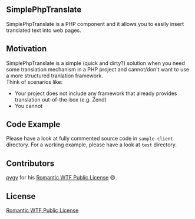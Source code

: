 ## SimplePhpTranslate

<!---
At the top of the file there should be a short introduction and/ or overview that explains **what** the project is. This description should match descriptions added for package managers (Gemspec, package.json, etc.)
--->

SimplePhpTranslate is a PHP component and it allows you to easily insert translated text into web pages.

## Motivation

<!---
A short description of the motivation behind the creation and maintenance of the project. This should explain **why** the project exists.
--->

SimplePhpTranslate is a simple (quick and dirty?) solution when you need some translation mechanism in a PHP project and cannot/don't want to 
use a more structured tranlation framework.  
Think of scenarios like:

 - Your project does not include any framework that already provides translation out-of-the-box (e.g. Zend)
 - You cannot 

## Code Example

<!---
Show what the library does as concisely as possible, developers should be able to figure out **how** your project solves their problem by looking at the code example. Make sure the API you are showing off is obvious, and that your code is short and concise.
--->

Please have a look at fully commented source code in <code>sample-client</code> directory. 
For a working example, please have a look at <code>test</code> directory.

<!---
## Installation

Provide code examples and explanations of how to get the project.
--->

<!---
## API Reference

Depending on the size of the project, if it is small and simple enough the reference docs can be added to the README. For medium size to larger projects it is important to at least provide a link to where the API reference docs live.
--->

<!---
## Tests

Describe and show how to run the tests with code examples.
--->

## Contributors

<!---
Let people know how they can dive into the project, include important links to things like issue trackers, irc, twitter accounts if applicable.
--->

[pygy](https://github.com/pygy) for his [Romantic WTF Public License](https://github.com/pygy/The-Romantic-WTF-Public-License) :smile:.

## License

<!---
A short snippet describing the license (MIT, Apache, etc.)
--->

[Romantic WTF Public License](./license.md)
